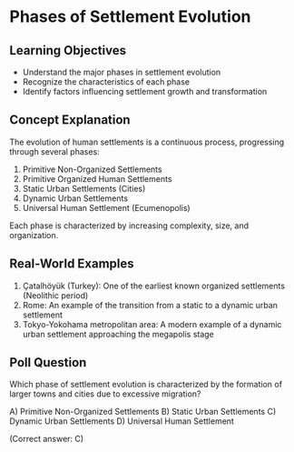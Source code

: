 # Phases of Settlement Evolution

## Learning Objectives
- Understand the major phases in settlement evolution
- Recognize the characteristics of each phase
- Identify factors influencing settlement growth and transformation

## Concept Explanation
The evolution of human settlements is a continuous process, progressing through several phases:

1. Primitive Non-Organized Settlements
2. Primitive Organized Human Settlements
3. Static Urban Settlements (Cities)
4. Dynamic Urban Settlements
5. Universal Human Settlement (Ecumenopolis)

Each phase is characterized by increasing complexity, size, and organization.

## Real-World Examples
1. Çatalhöyük (Turkey): One of the earliest known organized settlements (Neolithic period)
2. Rome: An example of the transition from a static to a dynamic urban settlement
3. Tokyo-Yokohama metropolitan area: A modern example of a dynamic urban settlement approaching the megapolis stage

## Poll Question
Which phase of settlement evolution is characterized by the formation of larger towns and cities due to excessive migration?

A) Primitive Non-Organized Settlements
B) Static Urban Settlements
C) Dynamic Urban Settlements
D) Universal Human Settlement

(Correct answer: C)
